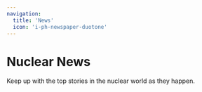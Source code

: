 ```yaml
---
navigation:
  title: 'News'
  icon: 'i-ph-newspaper-duotone'
---
```


# Nuclear News

Keep up with the top stories in the nuclear world as they happen.

<section-contents section-name="News" />
